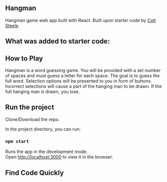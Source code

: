 ## Hangman

Hangman game web app built with React. Built upon starter code by <a href="https://www.udemy.com/course/modern-react-bootcamp/">Colt Steele</a>.

## What was added to starter code:

## How to Play

Hangman is a word guessing game. You will be provided with a set number of spaces and must guess a letter for each space. The goal is to guess the full word. Selection options will be presented to you in form of buttons. Incorrect selections will cause a part of the hanging man to be drawn. If the full hanging man is drawn, you lose. 

## Run the project

Clone/Download the repo.

In the project directory, you can run:

### `npm start`

Runs the app in the development mode.<br />
Open [http://localhost:3000](http://localhost:3000) to view it in the browser.

## Find Code Quickly
